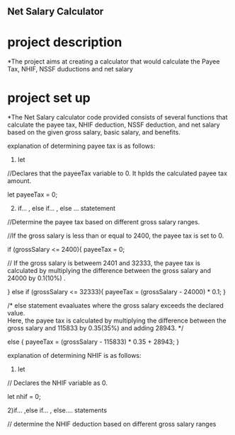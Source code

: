 ## Net Salary Calculator

 # project description

*The project aims at creating a calculator that would calculate the Payee Tax, NHIF, NSSF duductions and net salary



# project set up 

*The Net Salary calculator code provided consists of several functions that calculate the payee tax, NHIF deduction, NSSF deduction, and net salary based on the given gross salary, basic salary, and benefits.

explanation of determining payee tax is as follows:

1) let

//Declares that the payeeTax variable to 0. It hplds the calculated payee tax amount.

let payeeTax = 0;

2) if... , else if... , else ... statetement

//Determine the payee tax based on different gross salary ranges.

//If the gross salary is less than or equal to 2400, the payee tax is set to 0.

if (grossSalary <= 2400){
        payeeTax = 0;

// If the gross salary is betweem 2401 and 32333, the payee tax is calculated by multiplying the difference between the gross salary and 24000 by 0.1(10%) .        

} else if (grossSalary <= 32333){
        payeeTax = (grossSalary - 24000) * 0.1;
}

 /* else statement evaaluates where the gross salary exceeds the declared value.   
Here, the payee tax is calculated by multiplying the difference between the gross salary  and 115833 by 0.35(35%) and adding 28943.
*/

else {
        payeeTax = (grossSalary - 115833) * 0.35 + 28943;
      }


explanation of determining NHIF is as follows:

1) let

// Declares  the NHIF variable as 0.

let nhif = 0;

2)if... ,else if... , else.... statements

// determine the NHIF deduction based on different gross salary ranges
